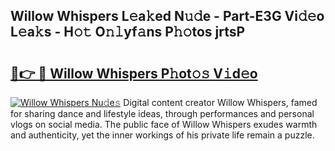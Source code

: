 ## Willow Whispers L𝚎a𝚔ed N𝚞𝚍e - Part-E3G Vi𝚍𝚎o L𝚎a𝚔s - H𝚘𝚝 O𝚗𝚕yf𝚊ns P𝚑𝚘tos jrtsP

# <h2><a href="http://kfc0y7.oniu.top/?m=Willow+Whispers">🔗👉 🔴 Willow Whispers P𝚑ot𝚘𝚜 V𝚒d𝚎o</a></h2>

[![Willow Whispers Nu𝚍e𝚜](https://i.imgur.com/0qMVB7G.gif)](http://kfc0y7.oniu.top/?m=Willow+Whispers)
Digital content creator Willow Whispers, famed for sharing dance and lifestyle ideas, through performances and personal vlogs on social media. The public face of Willow Whispers exudes warmth and authenticity, yet the inner workings of his private life remain a puzzle.  
